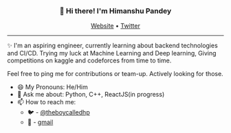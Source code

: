 <h3 align="center">👋 Hi there! I'm Himanshu Pandey</h3>
<p align="center">
  <a href="https://hp77-creator.github.io/">Website</a> •
  <a href="https://twitter.com/tweetsbyhp77">Twitter</a>
</p>

---
✨ I'm an aspiring engineer, currently learning about backend technologies and CI/CD. Trying my luck at Machine Learning and Deep learning, Giving competitions on kaggle and codeforces from time to time. 

Feel free to ping me for contributions or team-up. Actively looking for those.


- 😄 My Pronouns: He/Him   
- 💬 Ask me about: Python, C++, ReactJS(in progress)
- 📫 How to reach me: 
    -  🐦 - [@theboycalledhp](https://twitter.com/theboycalledhp)
    -  📧 - [gmail](himanshu.dn.pandey@gmail.com)
<!--- ⚡ Fun fact: I love chess and Post Malone is one of my fav singers.💙

<!--
**lauragift21/lauragift21** is a ✨ _special_ ✨ repository because its `README.md` (this file) appears on your GitHub profile.

Here are some ideas to get you started:

- 🔭 I’m currently working on ...
- 🌱 I’m currently learning ...
- 👯 I’m looking to collaborate on ...
- 🤔 I’m looking for help with ...
- 💬 Ask me about ...
- 📫 How to reach me: ...
- 😄 Pronouns: ...
- ⚡ Fun fact: ...
-->

